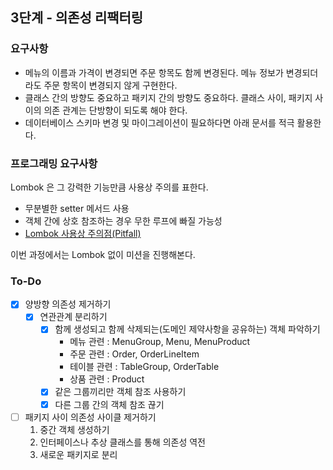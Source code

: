 ## 3단계 - 의존성 리팩터링
### 요구사항
- 메뉴의 이름과 가격이 변경되면 주문 항목도 함께 변경된다. 메뉴 정보가 변경되더라도 주문 항목이 변경되지 않게 구현한다.
- 클래스 간의 방향도 중요하고 패키지 간의 방향도 중요하다. 클래스 사이, 패키지 사이의 의존 관계는 단방향이 되도록 해야 한다.
- 데이터베이스 스키마 변경 및 마이그레이션이 필요하다면 아래 문서를 적극 활용한다.

### 프로그래밍 요구사항
Lombok 은 그 강력한 기능만큼 사용상 주의를 표한다.
- 무분별한 setter 메서드 사용
- 객체 간에 상호 참조하는 경우 무한 루프에 빠질 가능성
- [Lombok 사용상 주의점(Pitfall)](https://kwonnam.pe.kr/wiki/java/lombok/pitfall) 
 
이번 과정에서는 Lombok 없이 미션을 진행해본다.

### To-Do
- [x] 양방향 의존성 제거하기
    - [x] 연관관계 분리하기
		- [x] 함께 생성되고 함께 삭제되는(도메인 제약사항을 공유하는) 객체 파악하기  
		    - 메뉴 관련 : MenuGroup, Menu, MenuProduct
		    - 주문 관련 : Order, OrderLineItem
		    - 테이블 관련 : TableGroup, OrderTable
		    - 상품 관련 : Product
		- [x] 같은 그룹끼리만 객체 참조 사용하기
		- [x] 다른 그룹 간의 객체 참조 끊기
- [ ] 패키지 사이 의존성 사이클 제거하기  
    1. 중간 객체 생성하기
    2. 인터페이스나 추상 클래스를 통해 의존성 역전
    3. 새로운 패키지로 분리